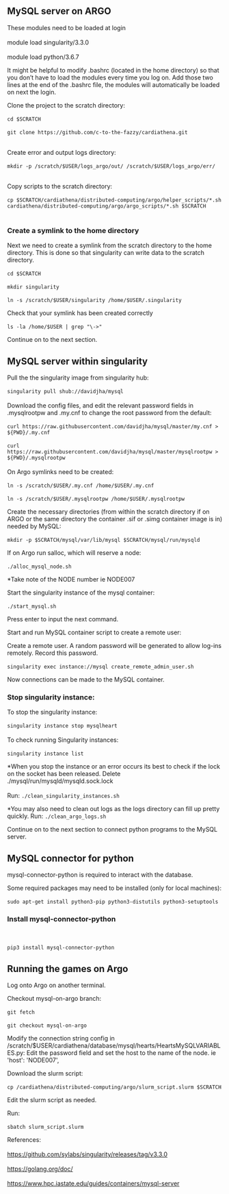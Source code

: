 ## MySQL server on ARGO
These modules need to be loaded at login
<br></br>
module load singularity/3.3.0
<br></br>
module load  python/3.6.7

It might be helpful to modify .bashrc (located in the home directory) so that you don’t have to load the modules every time you log on.
Add those two lines at the end of the .bashrc file, the modules will automatically be loaded on next the login.

Clone the project to the scratch directory:
<br></br>
`cd $SCRATCH`
<br></br>
`git clone https://github.com/c-to-the-fazzy/cardiathena.git`
<br></br>

Create error and output logs directory:
<br></br>
`mkdir -p /scratch/$USER/logs_argo/out/ /scratch/$USER/logs_argo/err/`
<br></br>

Copy scripts to the scratch directory:
<br></br>
`cp $SCRATCH/cardiathena/distributed-computing/argo/helper_scripts/*.sh cardiathena/distributed-computing/argo/argo_scripts/*.sh $SCRATCH`
<br></br>

### Create a symlink to the home directory

Next we need to create a symlink from the scratch directory to the home directory. This is done so that singularity can write data to the scratch directory.
<br></br>
`cd $SCRATCH`
<br></br>
`mkdir singularity`
<br></br>
`ln -s /scratch/$USER/singularity /home/$USER/.singularity `

Check that your symlink has been created correctly
<br></br>
`ls -la /home/$USER | grep "\->"`

Continue on to the next section.

## MySQL server within singularity
Pull the the singularity image from singularity hub:
<br></br>
`singularity pull shub://davidjha/mysql`
<br></br>
Download the config files, and edit the relevant password fields in .mysqlrootpw and .my.cnf to change the root password from the default:
<br></br>
`curl https://raw.githubusercontent.com/davidjha/mysql/master/my.cnf > ${PWD}/.my.cnf`
<br></br>
`curl https://raw.githubusercontent.com/davidjha/mysql/master/mysqlrootpw > ${PWD}/.mysqlrootpw`
<br></br>
On Argo symlinks need to be created:
<br></br>
`ln -s /scratch/$USER/.my.cnf /home/$USER/.my.cnf`
<br></br>
`ln -s /scratch/$USER/.mysqlrootpw /home/$USER/.mysqlrootpw`

Create the necessary directories (from within the scratch directory if on ARGO or the same directory the container .sif or .simg container image is in) needed by MySQL:
<br></br>
`mkdir -p $SCRATCH/mysql/var/lib/mysql $SCRATCH/mysql/run/mysqld`

If on Argo run salloc, which will reserve a node:
<br></br>
`./alloc_mysql_node.sh`

*Take note of the NODE number ie NODE007

Start the singularity instance of the mysql container:
<br></br>
`./start_mysql.sh`

Press enter to input the next command.

Start and run MySQL container script to create a remote user:

Create a remote user. A random password will be generated to allow log-ins remotely. Record this password.
<br></br>
`singularity exec instance://mysql create_remote_admin_user.sh`

Now connections can be made to the MySQL container.

### Stop singularity instance:
To stop the singularity instance:
<br></br>
`singularity instance stop mysqlheart`
<br></br>
To check running Singularity instances:
<br></br>
`singularity instance list`

*When you stop the instance or an error occurs its best to check if the lock on the socket has been released. Delete ./mysql/run/mysqld/mysqld.sock.lock
<br></br>
Run:
`./clean_singularity_instances.sh`

*You may also need to clean out logs as the logs directory can fill up pretty quickly.
Run:
`./clean_argo_logs.sh`

Continue on to the next section to connect python programs to the MySQL server.

## MySQL connector for python
mysql-connector-python is required to interact with the database.

Some required packages may need to be installed (only for local machines):
<br></br>
`sudo apt-get install python3-pip python3-distutils python3-setuptools`

### Install mysql-connector-python
<br></br>
`pip3 install mysql-connector-python`

## Running the games on Argo
Log onto Argo on another terminal.

Checkout mysql-on-argo branch:
<br></br>
`git fetch`
<br></br>
`git checkout mysql-on-argo`


Modify the connection string config in /scratch/$USER/cardiathena/database/mysql/hearts/HeartsMySQLVARIABLES.py:
Edit the password field and set the host to the name of the node. ie 'host': 'NODE007',

Download the slurm script:
<br></br>
`cp /cardiathena/distributed-computing/argo/slurm_script.slurm $SCRATCH`

Edit the slurm script as needed.

Run:
<br></br>
`sbatch slurm_script.slurm`


References:
<br></br>
https://github.com/sylabs/singularity/releases/tag/v3.3.0
<br></br>
https://golang.org/doc/
<br></br>
https://www.hpc.iastate.edu/guides/containers/mysql-server
